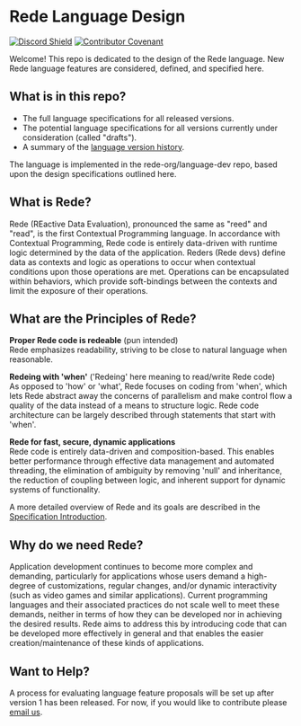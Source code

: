 # Rede Language Design

[![Discord Shield](https://discordapp.com/api/guilds/1036138273476722778/widget.png?style=shield)](https://discord.gg/S33dUaspER) [![Contributor Covenant](https://img.shields.io/badge/Contributor%20Covenant-2.1-4baaaa.svg)](https://www.contributor-covenant.org/version/2/1/code_of_conduct/)

Welcome! This repo is dedicated to the design of the Rede language. New Rede language features are considered, defined, and specified here.

## What is in this repo?

- The full language specifications for all released versions.
- The potential language specifications for all versions currently under consideration (called "drafts").
- A summary of the [language version history](Language-History.md).

The language is implemented in the rede-org/language-dev repo, based upon the design specifications outlined here.

## What is Rede?

Rede (REactive Data Evaluation), pronounced the same as "reed" and "read", is the first Contextual Programming language. In accordance with Contextual Programming, Rede code is entirely data-driven with runtime logic determined by the data of the application. Reders (Rede devs) define data as contexts and logic as operations to occur when contextual conditions upon those operations are met. Operations can be encapsulated within behaviors, which provide soft-bindings between the contexts and limit the exposure of their operations.

## What are the Principles of Rede?

**Proper Rede code is redeable** (pun intended)<br>Rede emphasizes readability, striving to be close to natural language when reasonable.

**Redeing with 'when'** ('Redeing' here meaning to read/write Rede code)<br>As opposed to 'how' or 'what', Rede focuses on coding from 'when', which lets Rede abstract away the concerns of parallelism and make control flow a quality of the data instead of a means to structure logic. Rede code architecture can be largely described through statements that start with 'when'.

**Rede for fast, secure, dynamic applications**<br>Rede code is entirely data-driven and composition-based. This enables better performance through effective data management and automated threading, the elimination of ambiguity by removing 'null' and inheritance, the reduction of coupling between logic, and inherent support for dynamic systems of functionality.

A more detailed overview of Rede and its goals are described in the [Specification Introduction](specification/Introduction.md).

## Why do we need Rede?

Application development continues to become more complex and demanding, particularly for applications whose users demand a high-degree of customizations, regular changes, and/or dynamic interactivity (such as video games and similar applications). Current programming languages and their associated practices do not scale well to meet these demands, neither in terms of how they can be developed nor in achieving the desired results. Rede aims to address this by introducing code that can be developed more effectively in general and that enables the easier creation/maintenance of these kinds of applications.

## Want to Help?

A process for evaluating language feature proposals will be set up after version 1 has been released. For now, if you would like to contribute please [email us](mailto:lucas@lucasstertz.com).
